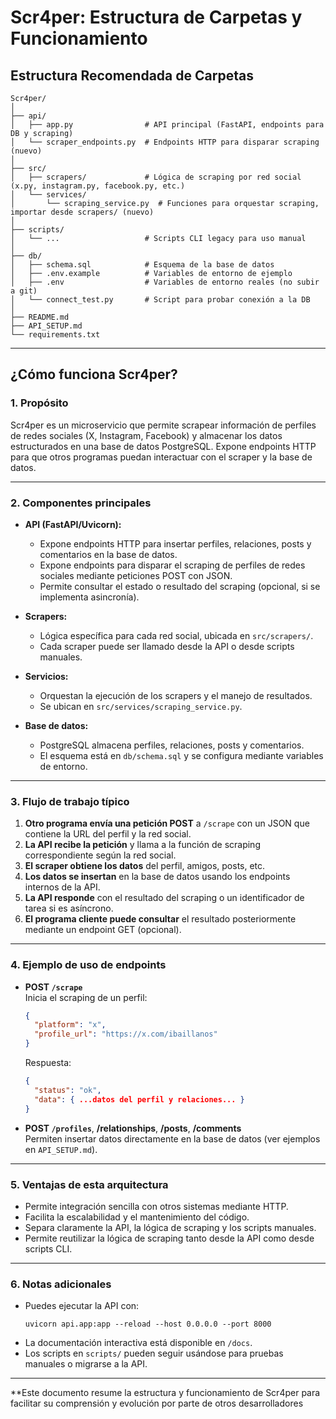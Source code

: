 # Scr4per: Estructura de Carpetas y Funcionamiento

## Estructura Recomendada de Carpetas

```
Scr4per/
│
├── api/
│   ├── app.py                # API principal (FastAPI, endpoints para DB y scraping)
│   └── scraper_endpoints.py  # Endpoints HTTP para disparar scraping (nuevo)
│
├── src/
│   ├── scrapers/             # Lógica de scraping por red social (x.py, instagram.py, facebook.py, etc.)
│   └── services/
│       └── scraping_service.py  # Funciones para orquestar scraping, importar desde scrapers/ (nuevo)
│
├── scripts/
│   └── ...                   # Scripts CLI legacy para uso manual
│
├── db/
│   ├── schema.sql            # Esquema de la base de datos
│   ├── .env.example          # Variables de entorno de ejemplo
│   ├── .env                  # Variables de entorno reales (no subir a git)
│   └── connect_test.py       # Script para probar conexión a la DB
│
├── README.md
├── API_SETUP.md
└── requirements.txt
```

---

## ¿Cómo funciona Scr4per?

### 1. **Propósito**
Scr4per es un microservicio que permite scrapear información de perfiles de redes sociales (X, Instagram, Facebook) y almacenar los datos estructurados en una base de datos PostgreSQL. Expone endpoints HTTP para que otros programas puedan interactuar con el scraper y la base de datos.

---

### 2. **Componentes principales**

- **API (FastAPI/Uvicorn):**
  - Expone endpoints HTTP para insertar perfiles, relaciones, posts y comentarios en la base de datos.
  - Expone endpoints para disparar el scraping de perfiles de redes sociales mediante peticiones POST con JSON.
  - Permite consultar el estado o resultado del scraping (opcional, si se implementa asincronía).

- **Scrapers:**
  - Lógica específica para cada red social, ubicada en `src/scrapers/`.
  - Cada scraper puede ser llamado desde la API o desde scripts manuales.

- **Servicios:**
  - Orquestan la ejecución de los scrapers y el manejo de resultados.
  - Se ubican en `src/services/scraping_service.py`.

- **Base de datos:**
  - PostgreSQL almacena perfiles, relaciones, posts y comentarios.
  - El esquema está en `db/schema.sql` y se configura mediante variables de entorno.

---

### 3. **Flujo de trabajo típico**

1. **Otro programa envía una petición POST** a `/scrape` con un JSON que contiene la URL del perfil y la red social.
2. **La API recibe la petición** y llama a la función de scraping correspondiente según la red social.
3. **El scraper obtiene los datos** del perfil, amigos, posts, etc.
4. **Los datos se insertan** en la base de datos usando los endpoints internos de la API.
5. **La API responde** con el resultado del scraping o un identificador de tarea si es asíncrono.
6. **El programa cliente puede consultar** el resultado posteriormente mediante un endpoint GET (opcional).

---

### 4. **Ejemplo de uso de endpoints**

- **POST `/scrape`**  
  Inicia el scraping de un perfil:
  ```json
  {
    "platform": "x",
    "profile_url": "https://x.com/ibaillanos"
  }
  ```
  Respuesta:
  ```json
  {
    "status": "ok",
    "data": { ...datos del perfil y relaciones... }
  }
  ```

- **POST `/profiles`**, **/relationships**, **/posts**, **/comments**  
  Permiten insertar datos directamente en la base de datos (ver ejemplos en `API_SETUP.md`).

---

### 5. **Ventajas de esta arquitectura**

- Permite integración sencilla con otros sistemas mediante HTTP.
- Facilita la escalabilidad y el mantenimiento del código.
- Separa claramente la API, la lógica de scraping y los scripts manuales.
- Permite reutilizar la lógica de scraping tanto desde la API como desde scripts CLI.

---

### 6. **Notas adicionales**

- Puedes ejecutar la API con:
  ```
  uvicorn api.app:app --reload --host 0.0.0.0 --port 8000
  ```
- La documentación interactiva está disponible en `/docs`.
- Los scripts en `scripts/` pueden seguir usándose para pruebas manuales o migrarse a la API.

---

**Este documento resume la estructura y funcionamiento de Scr4per para facilitar su comprensión y evolución por parte de otros desarrolladores